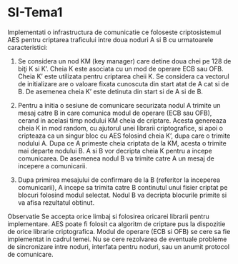 # SI-Tema1

Implementati o infrastructura de comunicatie ce foloseste criptosistemul  AES pentru criptarea traficului intre doua noduri A si B cu urmatoarele caracteristici: 
 
1. Se considera un nod KM (key manager) care detine doua chei pe 128 de biţi K si K’. Cheia K este asociata cu un mod de operare ECB sau OFB. Cheia K’ este utilizata pentru criptarea cheii K. Se considera ca vectorul de initializare are o valoare fixata cunoscuta din start atat de A cat si de B. De asemenea cheia K’ este detinuta din start si de A si de B. 
 
2. Pentru a initia o sesiune de comunicare securizata nodul A trimite un mesaj catre B in care comunica modul de operare (ECB sau OFB), cerand in acelasi timp nodului KM cheia de criptare. Acesta genereaza cheia K in mod random, cu ajutorul unei librarii criptografice, si apoi o cripteaza ca un singur bloc cu AES folosind cheia K’, dupa care o trimite nodului A. Dupa ce A primeste cheia criptata de la KM, acesta o trimite mai departe nodului B. A si B vor decripta cheia K pentru a incepe comunicarea. De asemenea nodul B va trimite catre A un mesaj de incepere a comunicarii.    
 
3. Dupa primirea mesajului de confirmare de la B (referitor la inceperea comunicarii), A incepe sa trimita catre B continutul unui fisier criptat pe blocuri folosind modul selectat. Nodul B va decripta blocurile primite si va afisa rezultatul obtinut.  
 
Observatie Se accepta orice limbaj si folosirea oricarei librarii pentru implementare. AES poate fi folosit ca algoritm de criptare pus la dispozitie de orice librarie criptografica. Modul de operare (ECB si OFB) se cere sa fie implementat in cadrul temei. Nu se cere rezolvarea de eventuale probleme de sincronizare intre noduri, interfata pentru noduri, sau un anumit protocol de comunicare. 
